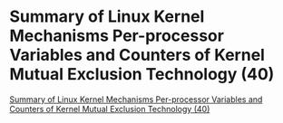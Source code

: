 # Summary of Linux Kernel Mechanisms Per-processor Variables and Counters of Kernel Mutual Exclusion Technology (40)
[Summary of Linux Kernel Mechanisms Per-processor Variables and Counters of Kernel Mutual Exclusion Technology (40)](https://aiwithcloud.com/2022/09/16/summary_of_linux_kernel_mechanisms_per_processor_variables_and_counters_of_kernel_mutual_exclusion_technology_40/)